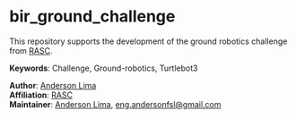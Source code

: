 # bir_ground_challenge

This repository supports the development of the ground robotics challenge from [RASC](https://www.braziliansinrobotics.com/).

**Keywords**: Challenge, Ground-robotics, Turtlebot3

**Author**: [Anderson Lima](https://github.com/aldenpower) <br/>
**Affiliation**: [RASC](https://www.braziliansinrobotics.com/) <br/>
**Maintainer**: [Anderson Lima](https://github.com/aldenpower), eng.andersonfsl@gmail.com